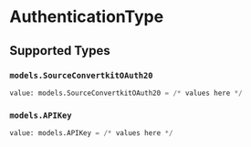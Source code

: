 # AuthenticationType


## Supported Types

### `models.SourceConvertkitOAuth20`

```python
value: models.SourceConvertkitOAuth20 = /* values here */
```

### `models.APIKey`

```python
value: models.APIKey = /* values here */
```

